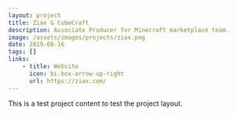 ```yaml
---
layout: project
title: Ziax & CubeCraft
description: Associate Producer for Minecraft marketplace team.
image: /assets/images/projects/ziax.png
date: 2019-08-16
tags: []
links:
    - title: Website
      icon: bi-box-arrow-up-right
      url: https://ziax.com/
---
```


This is a test project content to test the project layout.
